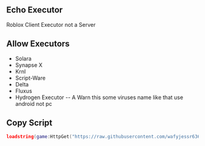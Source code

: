 ## Echo Executor
Roblox Client Executor not a Server

## Allow Executors
* Solara
* Synapse X
* Krnl
* Script-Ware
* Delta
* Fluxus
* Hydrogen Executor -- A Warn this some viruses name like that use android not pc

## Copy Script
````lua
loadstring(game:HttpGet("https://raw.githubusercontent.com/wafyjessr6362/EchoExecutor/main/Echo%20Executor.lua"))()
